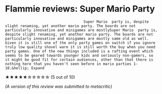 # Flammie reviews: Super Mario Party
                                    
                                                        
                                        Super Mario  party is, despite slight renaming, yet another mario party. The boards are not particularly innovative and minigames are mostlySuper Mario  party is, despite slight renaming, yet another mario party. The boards are not particularly innovative and minigames are mostly same old as well. Given it is still one of the only party games on switch if you ignore truly low quality shovel ware it is still worth the buy when you need party games. One of the new things included is a rafting event which seems to be geared towards younger kids and seriously non-gamers, so it might be good fit for certain audiences, other than that there is nothing here that you haven't seen before in mario parties 1-10.&hellip; Expand
            

                                
                                
★★★★★☆☆☆☆☆ (5 out of 10)

*(A version of this review was submitted to metacritic)*
